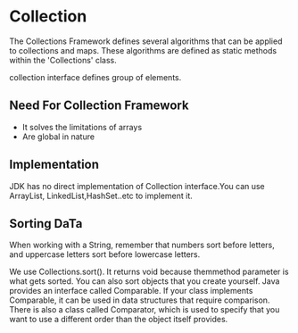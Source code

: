 # Collection

The Collections Framework defines several algorithms that can be applied to collections and maps. These algorithms are defined as static methods within the 'Collections' class.

collection interface defines group of elements.

## Need For Collection Framework

- It solves the limitations of arrays
- Are global in nature

## Implementation

JDK has no direct implementation of Collection interface.You can use ArrayList, LinkedList,HashSet..etc to implement it.

## Sorting DaTa

When working with a String, remember that numbers sort before letters, and uppercase letters sort before lowercase letters.

We use Collections.sort(). It returns void because themmethod parameter is what gets sorted.
You can also sort objects that you create yourself. Java provides an interface called Comparable. If your class implements Comparable, it can be used in data structures that require comparison. There is also a class called Comparator, which is used to specify that you want to use a different order than the object itself provides.
